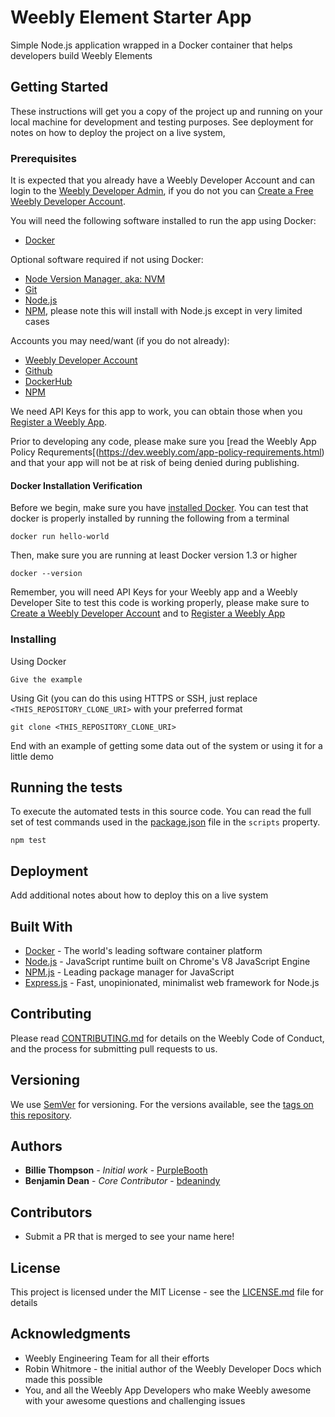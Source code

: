 # Weebly Element Starter App

Simple Node.js application wrapped in a Docker container that helps developers build Weebly Elements

## Getting Started

These instructions will get you a copy of the project up and running on your local machine for development and testing purposes.
See deployment for notes on how to deploy the project on a live system,

### Prerequisites

It is expected that you already have a Weebly Developer Account and can login to the [Weebly Developer Admin](https://www.weebly.com/developer-admin/), if you do not you can [Create a Free Weebly Developer Account](https://dev.weebly.com/create-a-developer-account.html).

You will need the following software installed to run the app using Docker:

* [Docker](https://www.docker.com/)

Optional software required if not using Docker:

* [Node Version Manager, aka: NVM](https://github.com/creationix/nvm)
* [Git](https://git-scm.com/)
* [Node.js](https://nodejs.org)
* [NPM](https://www.npmjs.com/), please note this will install with Node.js except in very limited cases

Accounts you may need/want (if you do not already):

* [Weebly Developer Account](https://dev.weebly.com/create-a-developer-account.html)
* [Github](https://github.com)
* [DockerHub](https://hub.docker.com/)
* [NPM](https://www.npmjs.com/signup)

We need API Keys for this app to work, you can obtain those when you [Register a Weebly App](https://dev.weebly.com/register-your-app.html).

Prior to developing any code, please make sure you [read the Weebly App Policy Requrements[(https://dev.weebly.com/app-policy-requirements.html) and that your app will not be at risk of being denied during publishing.

#### Docker Installation Verification

Before we begin, make sure you have [installed Docker](https://docs.docker.com/engine/installation/).
You can test that docker is properly installed by running the following from a terminal

```
docker run hello-world
```

Then, make sure you are running at least Docker version 1.3 or higher

```
docker --version
```

Remember, you will need API Keys for your Weebly app and a Weebly Developer Site to test this code is working properly, please make sure to [Create a Weebly Developer Account](https://dev.weebly.com/create-a-developer-account.html) and to [Register a Weebly App](https://dev.weebly.com/register-your-app.html)

### Installing

Using Docker

```
Give the example
```

Using Git (you can do this using HTTPS or SSH, just replace `<THIS_REPOSITORY_CLONE_URI>` with your preferred format

```
git clone <THIS_REPOSITORY_CLONE_URI>
```

End with an example of getting some data out of the system or using it for a little demo

## Running the tests

To execute the automated tests in this source code. You can read the full set of test commands used in the [package.json](/package.json) file in the `scripts` property.

```
npm test
```

## Deployment

Add additional notes about how to deploy this on a live system

## Built With

* [Docker](https://www.docker.com/) - The world's leading software container platform
* [Node.js](https://maven.apache.org/) - JavaScript runtime built on Chrome's V8 JavaScript Engine
* [NPM.js](https://npmjs.org) - Leading package manager for JavaScript
* [Express.js](https://rometools.github.io/rome/) - Fast, unopinionated, minimalist web framework for Node.js

## Contributing

Please read [CONTRIBUTING.md](CONTRIBUTING.md) for details on the Weebly Code of Conduct, and the process for submitting pull requests to us.

## Versioning

We use [SemVer](http://semver.org/) for versioning. For the versions available, see the [tags on this repository](https://github.com/your/project/tags). 

## Authors

* **Billie Thompson** - *Initial work* - [PurpleBooth](https://github.com/PurpleBooth)
* **Benjamin Dean** - *Core Contributor* - [bdeanindy](https://github.com/bdeanindy)

## Contributors

* Submit a PR that is merged to see your name here!

## License

This project is licensed under the MIT License - see the [LICENSE.md](LICENSE.md) file for details

## Acknowledgments

* Weebly Engineering Team for all their efforts
* Robin Whitmore - the initial author of the Weebly Developer Docs which made this possible
* You, and all the Weebly App Developers who make Weebly awesome with your awesome questions and challenging issues

